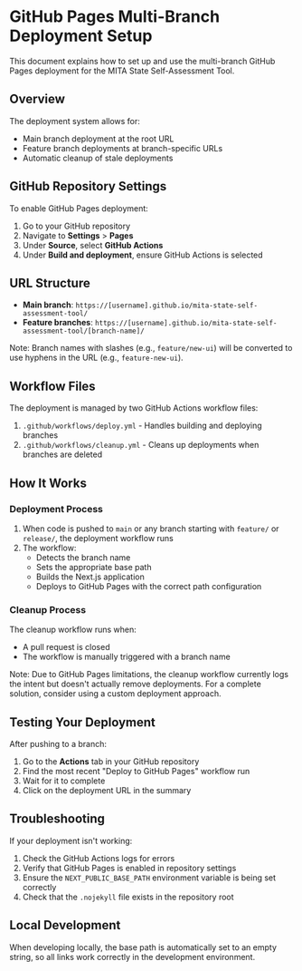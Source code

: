# GitHub Pages Multi-Branch Deployment Setup

This document explains how to set up and use the multi-branch GitHub Pages deployment for the MITA State Self-Assessment Tool.

## Overview

The deployment system allows for:
- Main branch deployment at the root URL
- Feature branch deployments at branch-specific URLs
- Automatic cleanup of stale deployments

## GitHub Repository Settings

To enable GitHub Pages deployment:

1. Go to your GitHub repository
2. Navigate to **Settings** > **Pages**
3. Under **Source**, select **GitHub Actions**
4. Under **Build and deployment**, ensure GitHub Actions is selected

## URL Structure

- **Main branch**: `https://[username].github.io/mita-state-self-assessment-tool/`
- **Feature branches**: `https://[username].github.io/mita-state-self-assessment-tool/[branch-name]/`

Note: Branch names with slashes (e.g., `feature/new-ui`) will be converted to use hyphens in the URL (e.g., `feature-new-ui`).

## Workflow Files

The deployment is managed by two GitHub Actions workflow files:

1. `.github/workflows/deploy.yml` - Handles building and deploying branches
2. `.github/workflows/cleanup.yml` - Cleans up deployments when branches are deleted

## How It Works

### Deployment Process

1. When code is pushed to `main` or any branch starting with `feature/` or `release/`, the deployment workflow runs
2. The workflow:
   - Detects the branch name
   - Sets the appropriate base path
   - Builds the Next.js application
   - Deploys to GitHub Pages with the correct path configuration

### Cleanup Process

The cleanup workflow runs when:
- A pull request is closed
- The workflow is manually triggered with a branch name

Note: Due to GitHub Pages limitations, the cleanup workflow currently logs the intent but doesn't actually remove deployments. For a complete solution, consider using a custom deployment approach.

## Testing Your Deployment

After pushing to a branch:

1. Go to the **Actions** tab in your GitHub repository
2. Find the most recent "Deploy to GitHub Pages" workflow run
3. Wait for it to complete
4. Click on the deployment URL in the summary

## Troubleshooting

If your deployment isn't working:

1. Check the GitHub Actions logs for errors
2. Verify that GitHub Pages is enabled in repository settings
3. Ensure the `NEXT_PUBLIC_BASE_PATH` environment variable is being set correctly
4. Check that the `.nojekyll` file exists in the repository root

## Local Development

When developing locally, the base path is automatically set to an empty string, so all links work correctly in the development environment.
